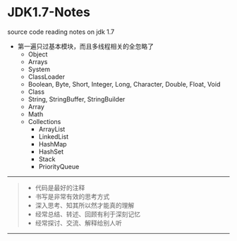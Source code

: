JDK1.7-Notes
============

source code reading notes on jdk 1.7

- 第一遍只过基本模块，而且多线程相关的全忽略了
    - Object
    - Arrays
    - System
    - ClassLoader
    - Boolean, Byte, Short, Integer, Long, Character, Double, Float, Void
    - Class
    - String, StringBuffer, StringBuilder
    - Array
    - Math
    - Collections
        - ArrayList
        - LinkedList
        - HashMap
        - HashSet
        - Stack
        - PriorityQueue

-----

> - 代码是最好的注释
> - 书写是非常有效的思考方式
> - 深入思考、知其所以然才能真的理解
> - 经常总结、转述、回顾有利于深刻记忆
> - 经常探讨、交流、解释给别人听

-----
